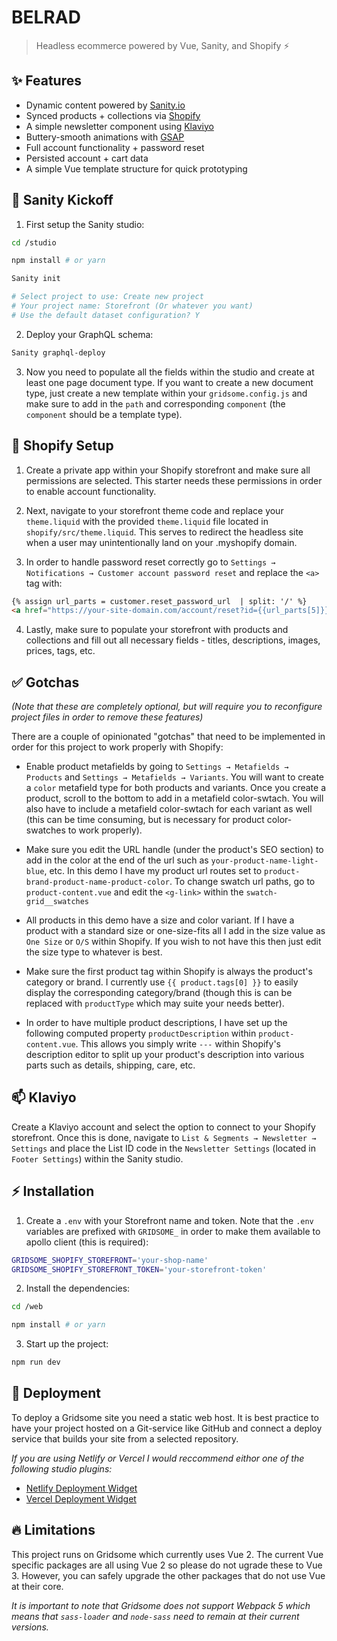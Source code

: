 # BELRAD

> Headless ecommerce powered by Vue, Sanity, and Shopify ⚡️

## ✨ Features

- Dynamic content powered by [Sanity.io](https://www.Sanity.io/)
- Synced products + collections via [Shopify](https://www.shopify.com/)
- A simple newsletter component using [Klaviyo](https://www.klaviyo.com/)
- Buttery-smooth animations with [GSAP](https://greensock.com/gsap/)
- Full account functionality + password reset
- Persisted account + cart data
- A simple Vue template structure for quick prototyping

## 🏈 Sanity Kickoff

1. First setup the Sanity studio:

```bash
cd /studio

npm install # or yarn

Sanity init

# Select project to use: Create new project
# Your project name: Storefront (Or whatever you want)
# Use the default dataset configuration? Y
```

2. Deploy your GraphQL schema:

```bash
Sanity graphql-deploy
```

3. Now you need to populate all the fields within the studio and create at least one page document type. If you want to create a new document type, just create a new template within your `gridsome.config.js` and make sure to add in the `path` and corresponding `component` (the `component` should be a template type).

## 🛒 Shopify Setup

1. Create a private app within your Shopify storefront and make sure all permissions are selected. This starter needs these permissions in order to enable account functionality.

2. Next, navigate to your storefront theme code and replace your `theme.liquid` with the provided `theme.liquid` file located in `shopify/src/theme.liquid`. This serves to redirect the headless site when a user may unintentionally land on your .myshopify domain.

3. In order to handle password reset correctly go to `Settings → Notifications → Customer account password reset` and replace the `<a>` tag with:

```html
{% assign url_parts = customer.reset_password_url  | split: '/' %}
<a href="https://your-site-domain.com/account/reset?id={{url_parts[5]}}&token={{url_parts[6]}}" class="button__text">Reset your password</a>
```

4. Lastly, make sure to populate your storefront with products and collections and fill out all necessary fields - titles, descriptions, images, prices, tags, etc.

## ✅ Gotchas

*(Note that these are completely optional, but will require you to reconfigure project files in order to remove these features)*

There are a couple of opinionated "gotchas" that need to be implemented in order for this project to work properly with Shopify:

- Enable product metafields by going to `Settings → Metafields → Products` and `Settings → Metafields → Variants`. You will want to create a `color` metafield type for both products and variants. Once you create a product, scroll to the bottom to add in a metafield color-swtach. You will also have to include a metafield color-swtach for each variant as well (this can be time consuming, but is necessary for product color-swatches to work properly).

- Make sure you edit the URL handle (under the product's SEO section) to add in the color at the end of the url such as `your-product-name-light-blue`, etc. In this demo I have my product url routes set to `product-brand-product-name-product-color`. To change swatch url paths, go to `product-content.vue` and edit the `<g-link>` within the `swatch-grid__swatches`

- All products in this demo have a size and color variant. If I have a product with a standard size or one-size-fits all I add in the size value as `One Size` or `O/S` within Shopify. If you wish to not have this then just edit the size type to whatever is best.

- Make sure the first product tag within Shopify is always the product's category or brand. I currently use `{{ product.tags[0] }}` to easily display the corresponding category/brand (though this is can be replaced with `productType` which may suite your needs better).

- In order to have multiple product descriptions, I have set up the following computed property `productDescription` within `product-content.vue`. This allows you simply write `---` within Shopify's description editor to split up your product's description into various parts such as details, shipping, care, etc.

## 📫 Klaviyo

Create a Klaviyo account and select the option to connect to your Shopify storefront. Once this is done, navigate to `List & Segments → Newsletter → Settings` and place the List ID code in the `Newsletter Settings` (located in `Footer Settings`) within the Sanity studio.

## ⚡️ Installation

1. Create a `.env` with your Storefront name and token. Note that the `.env` variables are prefixed with `GRIDSOME_` in order to make them available to apollo client (this is required):

```bash
GRIDSOME_SHOPIFY_STOREFRONT='your-shop-name'
GRIDSOME_SHOPIFY_STOREFRONT_TOKEN='your-storefront-token'
```

2. Install the dependencies:

```bash
cd /web

npm install # or yarn
```

3. Start up the project:

```bash
npm run dev
```

## 🚀 Deployment

To deploy a Gridsome site you need a static web host. It is best practice to have your project hosted on a Git-service like GitHub and connect a deploy service that builds your site from a selected repository.

*If you are using Netlify or Vercel I would reccommend eithor one of the following studio plugins:*

- [Netlify Deployment Widget](https://www.sanity.io/plugins/sanity-plugin-dashboard-widget-netlify)
- [Vercel Deployment Widget](https://www.sanity.io/plugins/vercel-dashboard-widget)

## 🔥 Limitations

This project runs on Gridsome which currently uses Vue 2. The current Vue specific packages are all using Vue 2 so please do not ugrade these to Vue 3. However, you can safely upgrade the other packages that do not use Vue at their core.

*It is important to note that Gridsome does not support Webpack 5 which means that `sass-loader` and `node-sass` need to remain at their current versions.*
